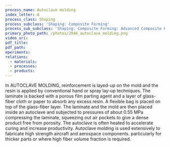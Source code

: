 ```yaml
---
process_name: Autoclave molding
index_letter: A
process_class: Shaping
process_subclass: 'Shaping: Composite Forming'
process_sub_subclass: 'Shaping: Composite Forming: Advanced Composite Forming'
primary_photo_path: /photos/2046_autoclave_molding.png
video_uri:
pdf_title:
pdf_path:
eperiments:
relations:
  - materials:
  - processes:
  - products:
---
```


In AUTOCLAVE MOLDING, reinforcement is layed-up on the mold and the resin is applied by conventional hand or spray lay-up techniques. The laminate is backed with a porous film parting agent and a layer of glass-fiber cloth or paper to absorb any excess resin. A flexible bag is placed on top of the glass-fiber layer. The laminate and the mold are then placed inside an autoclave and subjected to pressures of about 0.55 MPa compressing the laminate, squeezing out air pockets to give a dense product free from porosity. The autoclave is often heated to accelerate curing and increase productivity. Autoclave molding is used extensively to fabricate high strength aircraft and aerospace components. particularly for thicker parts or where high fiber volume fraction is required.